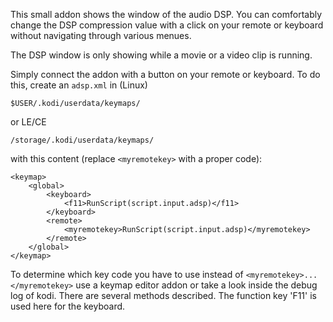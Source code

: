 This small addon shows the window of the audio DSP. You can comfortably change the DSP compression value with a click on your remote or keyboard without navigating through various menues.

The DSP window is only showing while a movie or a video clip is running.

Simply connect the addon with a button on your remote or keyboard. To do this, create an ```adsp.xml``` in (Linux) 

    $USER/.kodi/userdata/keymaps/

or LE/CE

    /storage/.kodi/userdata/keymaps/

with this content (replace ```<myremotekey>``` with a proper code):

    <keymap>
        <global>
            <keyboard>
                <f11>RunScript(script.input.adsp)</f11>
            </keyboard>
            <remote>
                <myremotekey>RunScript(script.input.adsp)</myremotekey>
            </remote>
        </global>
    </keymap>
    
To determine which key code you have to use instead of ```<myremotekey>...</myremotekey>``` use a keymap editor addon or take a look inside the debug log of kodi. There are several methods described. The function key 'F11' is used here for the keyboard.